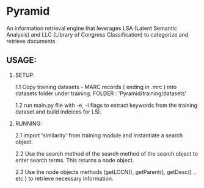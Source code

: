 # Pyramid

An information retrieval engine that leverages LSA (Latent Semantic Analysis) and LLC (Library of Congress Classification) to categorize and retrieve documents


## USAGE:

1) SETUP:

	1.1 Copy training datasets - MARC records ( ending in .mrc ) into datasets folder under training. 
	FOLDER : 'Pyramid/training/datasets'


	1.2 run main.py file with -e, -i flags to extract keywords from the training dataset and build indeices for LSI.


2) RUNNING:

	
	2.1 import 'similarity' from training module and instantiate a search object.

	2.2 Use the search method of the search method of the search object to enter search terms. This returns a node object.


	2.3 Use the node objects methods (getLCCN(), getParent(), getDesc() .. etc ) to retrieve necessary information.


